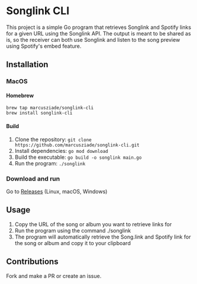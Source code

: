 # Songlink CLI
This project is a simple Go program that retrieves Songlink and Spotify links for a given URL using the Songlink API. The output is meant to be shared as is, so the receiver can both use Songlink and listen to the song preview using Spotify's embed feature.
## Installation

### MacOS
#### Homebrew
```
brew tap marcusziade/songlink-cli
brew install songlink-cli
```
#### Build
1. Clone the repository: `git clone https://github.com/marcusziade/songlink-cli.git`
2. Install dependencies: `go mod download`
3. Build the executable: `go build -o songlink main.go`
4. Run the program: `./songlink`

### Download and run
Go to [Releases](https://github.com/marcusziade/songlink-cli/releases) (Linux, macOS, Windows)

## Usage
1. Copy the URL of the song or album you want to retrieve links for
2. Run the program using the command ./songlink
3. The program will automatically retrieve the Song.link and Spotify link for the song or album and copy it to your clipboard


## Contributions
Fork and make a PR or create an issue.
